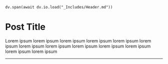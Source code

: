 ```dataviewjs
dv.span(await dv.io.load("_Includes/Header.md"))
```
# Post Title
Lorem ipsum lorem ipsum  lorem ipsum  lorem ipsum  lorem ipsum  lorem ipsum  lorem ipsum  lorem ipsum  lorem ipsum  lorem ipsum  lorem ipsum  lorem ipsum  lorem ipsum 

---
